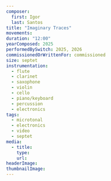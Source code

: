 ```yaml
---
composer:
  first: Igor
  last: Santos
title: "Imaginary Traces"
movements:
duration: "12:00"
yearComposed: 2025
performedBySwitch: 2025, 2026
commissionedOrWrittenFor: commissioned
size: septet
instrumentation:
  - flute
  - clarinet
  - saxophone
  - violin
  - cello
  - piano/keyboard
  - percussion
  - electronics
tags:
  - microtonal
  - electronics
  - video
  - septet
media:
  - title:
    type:
    url:
headerImage: 
thumbnailImage: 
---
```

